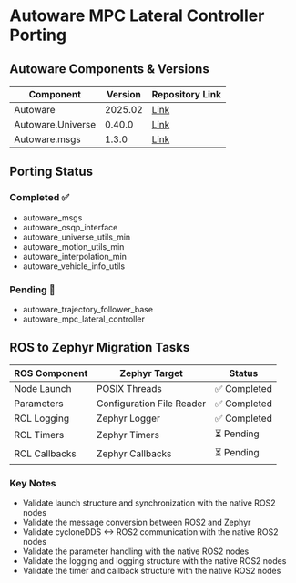 # Autoware MPC Lateral Controller Porting

## Autoware Components & Versions

| Component          | Version | Repository Link |
|-------------------|---------|-----------------|
| Autoware          | 2025.02 | [Link](https://github.com/autowarefoundation/autoware/tree/2025.02) |
| Autoware.Universe | 0.40.0  | [Link](https://github.com/autowarefoundation/autoware.universe/tree/0.40.0) |
| Autoware.msgs     | 1.3.0   | [Link](https://github.com/autowarefoundation/autoware_msgs/tree/1.3.0) |

## Porting Status

### Completed ✅
- autoware_msgs
- autoware_osqp_interface
- autoware_universe_utils_min
- autoware_motion_utils_min
- autoware_interpolation_min
- autoware_vehicle_info_utils

### Pending 🔄
- autoware_trajectory_follower_base
- autoware_mpc_lateral_controller

## ROS to Zephyr Migration Tasks

| ROS Component | Zephyr Target | Status |
|--------------|---------------|---------|
| Node Launch  | POSIX Threads | ✅ Completed |
| Parameters   | Configuration File Reader | ✅ Completed |
| RCL Logging  | Zephyr Logger | ✅ Completed |
| RCL Timers   | Zephyr Timers | ⏳ Pending |
| RCL Callbacks| Zephyr Callbacks | ⏳ Pending |

### Key Notes

- Validate launch structure and synchronization with the native ROS2 nodes
- Validate the message conversion between ROS2 and Zephyr
- Validate cycloneDDS <-> ROS2 communication with the native ROS2 nodes
- Validate the parameter handling with the native ROS2 nodes
- Validate the logging and logging structure with the native ROS2 nodes
- Validate the timer and callback structure with the native ROS2 nodes
